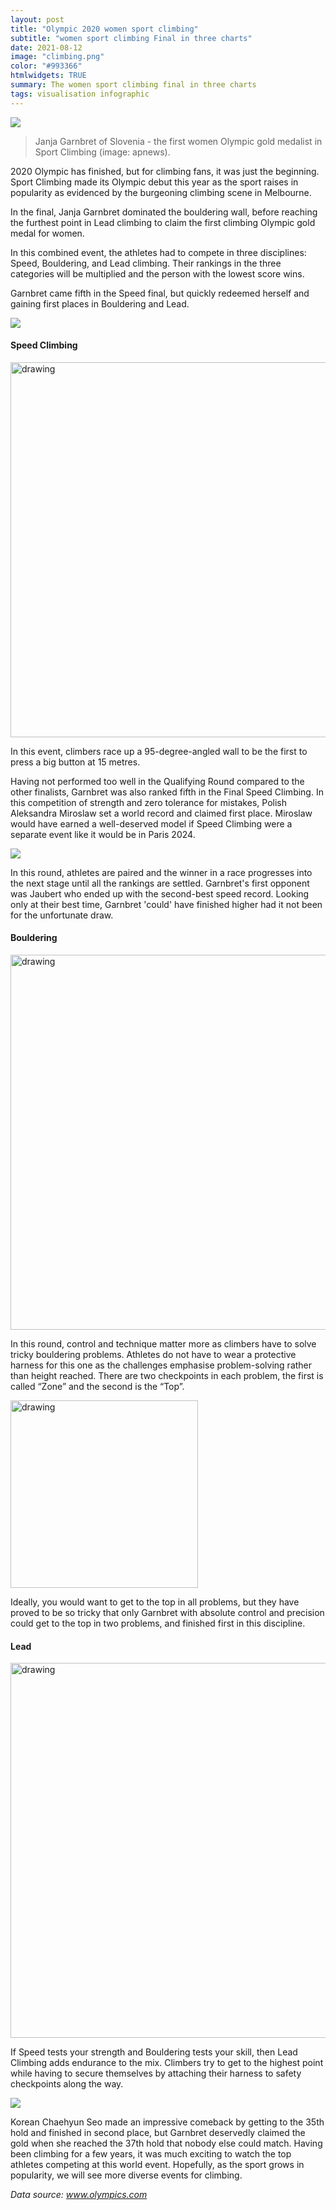 ```yaml
---
layout: post
title: "Olympic 2020 women sport climbing"
subtitle: "women sport climbing Final in three charts"
date: 2021-08-12
image: "climbing.png"
color: "#993366"
htmlwidgets: TRUE
summary: The women sport climbing final in three charts
tags: visualisation infographic
---
```



![](/assets/images/climbing/title.jpeg)
>  Janja Garnbret of Slovenia - the first women Olympic gold medalist in Sport Climbing (image: apnews).

2020 Olympic has finished, but for climbing fans, it was just the beginning. Sport Climbing made its Olympic debut this year as the sport raises in popularity as evidenced by the burgeoning climbing scene in Melbourne.

In the final, Janja Garnbret dominated the bouldering wall, before reaching the furthest point in Lead climbing to claim the first climbing Olympic gold medal for women.

In this combined event, the athletes had to compete in three disciplines: Speed, Bouldering, and Lead climbing. Their rankings in the three categories will be multiplied and the person with the lowest score wins.

Garnbret came fifth in the Speed final, but quickly redeemed herself and gaining first places in Bouldering and Lead.

![](/assets/images/climbing/summary.png)


#### Speed Climbing
<img src="/assets/images/climbing/speed_img.png" alt="drawing" width="600" />

In this event, climbers race up a 95-degree-angled wall to be the first to press a big button at 15 metres.

Having not performed too well in the Qualifying Round compared to the other finalists, Garnbret was also ranked fifth in the Final Speed Climbing. In this competition of strength and zero tolerance for mistakes, Polish Aleksandra Miroslaw set a world record and claimed first place. Miroslaw would have earned a well-deserved model if Speed Climbing were a separate event like it would be in Paris 2024.

![](/assets/images/climbing/Speed.png)

In this round, athletes are paired and the winner in a race progresses into the next stage until all the rankings are settled. Garnbret's first opponent was Jaubert who ended up with the second-best speed record. Looking only at their best time, Garnbret 'could' have finished higher had it not been for the unfortunate draw.


#### Bouldering

<img src="/assets/images/climbing/bouldering_img.png" alt="drawing" width="600" />


In this round, control and technique matter more as climbers have to solve tricky bouldering problems. Athletes do not have to wear a protective harness for this one as the challenges emphasise problem-solving rather than height reached. There are two checkpoints in each problem, the first is called “Zone” and the second is the “Top”. 

<img src="/assets/images/climbing/Bouldering.png" alt="drawing" width="300"/>

Ideally, you would want to get to the top in all problems, but they have proved to be so tricky that only Garnbret with absolute control and precision could get to the top in two problems, and finished first in this discipline.


#### Lead
<img src="/assets/images/climbing/lead_img.png" alt="drawing" width="600" />

If Speed tests your strength and Bouldering tests your skill, then Lead Climbing adds endurance to the mix. Climbers try to get to the highest point while having to secure themselves by attaching their harness to safety checkpoints along the way.

![](/assets/images/climbing/Lead.png)

Korean Chaehyun Seo made an impressive comeback by getting to the 35th hold and finished in second place, but Garnbret deservedly claimed the gold when she reached the 37th hold that nobody else could match.
Having been climbing for a few years, it was much exciting to watch the top athletes competing at this world event. Hopefully, as the sport grows in popularity, we will see more diverse events for climbing.

*Data source: www.olympics.com*
